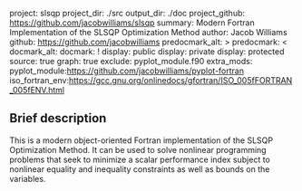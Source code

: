 project: slsqp
project_dir: ./src
output_dir: ./doc
project_github: https://github.com/jacobwilliams/slsqp
summary: Modern Fortran Implementation of the SLSQP Optimization Method
author: Jacob Williams
github: https://github.com/jacobwilliams
predocmark_alt: >
predocmark: <
docmark_alt:
docmark: !
display: public
display: private
display: protected
source: true
graph: true
exclude: pyplot_module.f90
extra_mods: pyplot_module:https://github.com/jacobwilliams/pyplot-fortran
            iso_fortran_env:https://gcc.gnu.org/onlinedocs/gfortran/ISO_005fFORTRAN_005fENV.html

Brief description
---------------

This is a modern object-oriented Fortran implementation of the SLSQP Optimization Method.  It can be used to solve nonlinear programming problems that seek to minimize a scalar performance index subject to nonlinear equality and inequality constraints as well as bounds on the variables.
